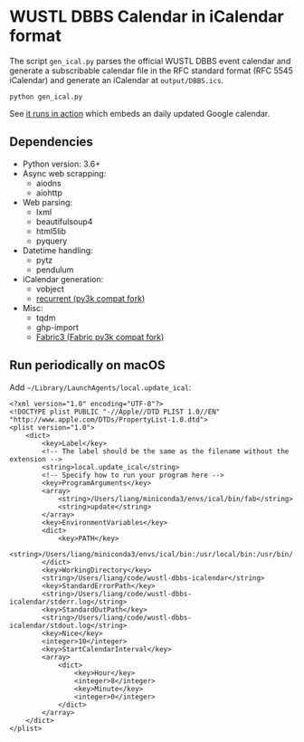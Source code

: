 # WUSTL DBBS Calendar in iCalendar format

The script `gen_ical.py` parses the official WUSTL DBBS event calendar and generate a subscribable calendar file in the RFC standard format (RFC 5545 iCalendar) and generate an iCalendar at `output/DBBS.ics`.

```
python gen_ical.py
```

See [it runs in action](https://blog.liang2.tw/wustl-dbbs-icalendar/) which embeds an daily updated Google calendar.


## Dependencies

- Python version: 3.6+
- Async web scrapping:
    - aiodns
    - aiohttp
- Web parsing:
    - lxml
    - beautifulsoup4
    - html5lib
    - pyquery
- Datetime handling:
    - pytz
    - pendulum
- iCalendar generation:
    - vobject
    - [recurrent (py3k compat fork)](https://github.com/eyesee1/recurrent)
- Misc:
    - tqdm
    - ghp-import
    - [Fabric3 (Fabric py3k compat fork)](https://github.com/mathiasertl/fabric)


## Run periodically on macOS

Add `~/Library/LaunchAgents/local.update_ical`:

```plist
<?xml version="1.0" encoding="UTF-8"?>
<!DOCTYPE plist PUBLIC "-//Apple//DTD PLIST 1.0//EN" "http://www.apple.com/DTDs/PropertyList-1.0.dtd">
<plist version="1.0">
    <dict>
        <key>Label</key>
        <!-- The label should be the same as the filename without the extension -->
        <string>local.update_ical</string>
        <!-- Specify how to run your program here -->
        <key>ProgramArguments</key>
        <array>
            <string>/Users/liang/miniconda3/envs/ical/bin/fab</string>
            <string>update</string>
        </array>
        <key>EnvironmentVariables</key>
        <dict>
            <key>PATH</key>
            <string>/Users/liang/miniconda3/envs/ical/bin:/usr/local/bin:/usr/bin/:/bin</string>
        </dict>
        <key>WorkingDirectory</key>
        <string>/Users/liang/code/wustl-dbbs-icalendar</string>
        <key>StandardErrorPath</key>
        <string>/Users/liang/code/wustl-dbbs-icalendar/stderr.log</string>
        <key>StandardOutPath</key>
        <string>/Users/liang/code/wustl-dbbs-icalendar/stdout.log</string>
        <key>Nice</key>
        <integer>10</integer>
        <key>StartCalendarInterval</key>
        <array>
            <dict>
                <key>Hour</key>
                <integer>8</integer>
                <key>Minute</key>
                <integer>0</integer>
            </dict>
        </array>
    </dict>
</plist>
```
